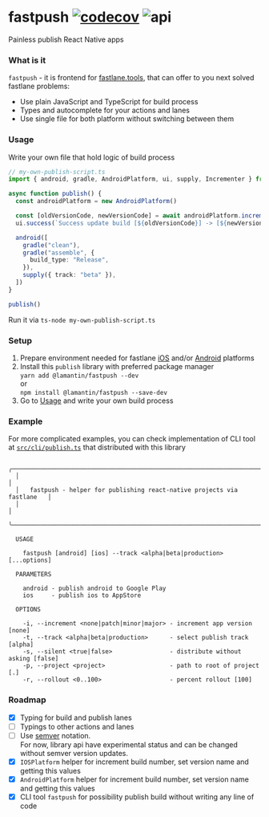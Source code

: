 # fastpush [![codecov](https://codecov.io/gh/lamantin-group/publish/branch/master/graph/badge.svg)](https://codecov.io/gh/lamantin-group/publish) ![api](https://img.shields.io/badge/api-experimental-orange.svg)

Painless publish React Native apps

### What is it
`fastpush` - it is frontend for [fastlane.tools](https://fastlane.tools/), that can offer to you next solved fastlane problems:

* Use plain JavaScript and TypeScript for build process
* Types and autocomplete for your actions and lanes
* Use single file for both platform without switching between them

### Usage

Write your own file that hold logic of build process

```ts
// my-own-publish-script.ts
import { android, gradle, AndroidPlatform, ui, supply, Incrementer } from "@lamantin/fastpush"

async function publish() {
  const androidPlatform = new AndroidPlatform()

  const [oldVersionCode, newVersionCode] = await androidPlatform.incrementVersionCode()
  ui.success(`Success update build [${oldVersionCode}] -> [${newVersionCode}]`)

  android([
    gradle("clean"),
    gradle("assemble", {
      build_type: "Release",
    }),
    supply({ track: "beta" }),
  ])
}

publish()
```

Run it via `ts-node my-own-publish-script.ts`

### Setup

1. Prepare environment needed for fastlane [iOS](https://docs.fastlane.tools/getting-started/ios/setup/) and/or [Android](https://docs.fastlane.tools/getting-started/ios/setup/) platforms
2. Install this `publish` library with preferred package manager\
`yarn add @lamantin/fastpush --dev`\
or\
`npm install @lamantin/fastpush --save-dev`
3. Go to [Usage](https://github.com/lamantin-group/publish#usage) and write your own build process

### Example

For more complicated examples, you can check implementation of CLI tool at [`src/cli/publish.ts`](https://github.com/lamantin-group/publish/blob/master/src/cli/publish.ts) that distributed with this library


```
  ╭─────────────────────────────────────────────────────────────────────────╮
  │                                                                         │
  │   fastpush - helper for publishing react-native projects via fastlane   │
  │                                                                         │
  ╰─────────────────────────────────────────────────────────────────────────╯

  USAGE

    fastpush [android] [ios] --track <alpha|beta|production> [...options]

  PARAMETERS

    android - publish android to Google Play
    ios     - publish ios to AppStore       

  OPTIONS

    -i, --increment <none|patch|minor|major> - increment app version [none]     
    -t, --track <alpha|beta|production>      - select publish track [alpha]     
    -s, --silent <true|false>                - distribute without asking [false]
    -p, --project <project>                  - path to root of project [.]      
    -r, --rollout <0..100>                   - percent rollout [100]            
```

### Roadmap
- [x] Typing for build and publish lanes
- [ ] Typings to other actions and lanes
- [ ] Use [semver](https://semver.org/) notation. \
For now, library api have experimental status and can be changed without semver version updates.
- [x] `IOSPlatform` helper for increment build number, set version name and getting this values
- [x] `AndroidPlatform` helper for increment build number, set version name and getting this values
- [x] CLI tool `fastpush` for possibility publish build without writing any line of code